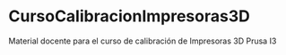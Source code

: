 CursoCalibracionImpresoras3D
============================

Material docente para el curso de calibración de Impresoras 3D Prusa I3

